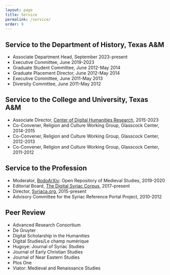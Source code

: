 ```yaml
---
layout: page
title: Service
permalink: /service/
order: 9
---
```


## Service to the Department of History, Texas A&M
 - Associate Department Head, September 2023-present
 - Executive Committee, June 2019-2023
 - Graduate Student Committee, June 2012-May 2014
 - Graduate Placement Director, June 2012-May 2014
 - Executive Committee, June 2011-May 2013
 - Diversity Committee, June 2011-May 2012



## Service to the College and University, Texas A&M
 - Associate Director, [Center of Digital Humanities Research](http://codhr.dh.tamu.edu/), 2015-2023
 - Co-Convener, Religion and Culture Working Group, Glasscock Center, 2014-2015
 - Co-Convener, Religion and Culture Working Group, Glasscock Center, 2012-2013
 - Co-Convener, Religion and Culture Working Group, Glasscock Center, 2011-2012



## Service to the Profession
 - Moderator, [BodoArXiv](https://bodoarxiv.org/): Open Repository of Medieval Studies, 2019-2020 
 - Editorial Board, [The Digital Syriac Corpus](https://syriaccorpus.org/), 2017-present 
 - Director, [Syriaca.org](http://syriaca.org/), 2015-present
 - Advisory Committee for the Syriac Reference Portal Project, 2010-2012
 


## Peer Review
 - Advanced Research Consortium
 - De Gruyter
 - Digital Scholarship in the Humanities
 - Digital Studies/Le champ numérique
 - Hugoye: Journal of Syriac Studies
 - Journal of Early Christian Studies
 - Journal of Near Eastern Studies
 - Plos One
 - Viator: Medieval and Renaissance Studies
 




[jekyll-organization]: https://github.com/jekyll
